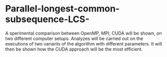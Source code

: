 # Parallel-longest-common-subsequence-LCS-
A sperimental comparison between OpenMP, MPI, CUDA will be shown, on two different computer setups. Analyzes will be carried out on the executions of two variants of the algorithm with different parameters. It will then be shown how the CUDA approach will be the most efficient.
